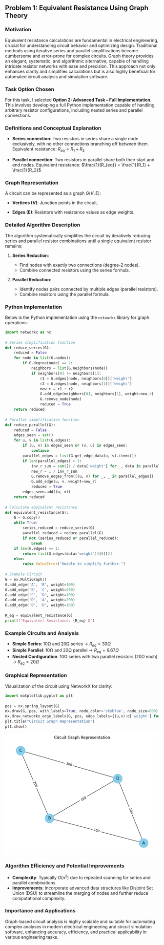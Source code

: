 ## Problem 1: Equivalent Resistance Using Graph Theory

### Motivation
Equivalent resistance calculations are fundamental in electrical engineering, crucial for understanding circuit behavior and optimizing design. Traditional methods using iterative series and parallel simplifications become cumbersome and error-prone for complex circuits. Graph theory provides an elegant, systematic, and algorithmic alternative, capable of handling intricate resistor networks with ease and precision. This approach not only enhances clarity and simplifies calculations but is also highly beneficial for automated circuit analysis and simulation software.

### Task Option Chosen
For this task, I selected **Option 2: Advanced Task – Full Implementation**. This involves developing a full Python implementation capable of handling arbitrary resistor configurations, including nested series and parallel connections.

### Definitions and Conceptual Explanation
- **Series connection**: Two resistors in series share a single node exclusively, with no other connections branching off between them. Equivalent resistance:
$R_{eq} = R_1 + R_2$

- **Parallel connection**: Two resistors in parallel share both their start and end nodes. Equivalent resistance:
$\frac{1}{R_{eq}} = \frac{1}{R_1} + \frac{1}{R_2}$

### Graph Representation
A circuit can be represented as a graph $G(V, E)$:

- **Vertices (V)**: Junction points in the circuit.

- **Edges (E)**: Resistors with resistance values as edge weights.

### Detailed Algorithm Description

The algorithm systematically simplifies the circuit by iteratively reducing series and parallel resistor combinations until a single equivalent resistor remains:

1. **Series Reduction**:
   - Find nodes with exactly two connections (degree-2 nodes).
   - Combine connected resistors using the series formula.


2. **Parallel Reduction**:
   - Identify nodes pairs connected by multiple edges (parallel resistors).
   - Combine resistors using the parallel formula.

### Python Implementation
Below is the Python implementation using the `networkx` library for graph operations:

```python
import networkx as nx

# Series simplification function
def reduce_series(G):
    reduced = False
    for node in list(G.nodes):
        if G.degree(node) == 2:
            neighbors = list(G.neighbors(node))
            if neighbors[0] != neighbors[1]:
                r1 = G.edges[node, neighbors[0]]['weight']
                r2 = G.edges[node, neighbors[1]]['weight']
                new_r = r1 + r2
                G.add_edge(neighbors[0], neighbors[1], weight=new_r)
                G.remove_node(node)
                reduced = True
    return reduced

# Parallel simplification function
def reduce_parallel(G):
    reduced = False
    edges_seen = set()
    for u, v in list(G.edges):
        if (u, v) in edges_seen or (v, u) in edges_seen:
            continue
        parallel_edges = list(G.get_edge_data(u, v).items())
        if len(parallel_edges) > 1:
            inv_r_sum = sum([1 / data['weight'] for _, data in parallel_edges])
            new_r = 1 / inv_r_sum
            G.remove_edges_from([(u, v) for _, _ in parallel_edges])
            G.add_edge(u, v, weight=new_r)
            reduced = True
        edges_seen.add((u, v))
    return reduced

# Calculate equivalent resistance
def equivalent_resistance(G):
    G = G.copy()
    while True:
        series_reduced = reduce_series(G)
        parallel_reduced = reduce_parallel(G)
        if not (series_reduced or parallel_reduced):
            break
    if len(G.edges) == 1:
        return list(G.edges(data='weight'))[0][2]
    else:
        raise ValueError("Unable to simplify further.")

# Example Circuit
G = nx.MultiGraph()
G.add_edge('A', 'B', weight=100)
G.add_edge('B', 'C', weight=200)
G.add_edge('C', 'D', weight=100)
G.add_edge('D', 'A', weight=200)
G.add_edge('B', 'D', weight=100)

R_eq = equivalent_resistance(G)
print(f"Equivalent Resistance: {R_eq} Ω")
```

### Example Circuits and Analysis
- **Simple Series**: 10Ω and 20Ω series → $R_{eq} = 30Ω$
- **Simple Parallel**: 10Ω and 20Ω parallel → $R_{eq} = 6.67Ω$
- **Nested Configuration**: 10Ω series with two parallel resistors (20Ω each) → $R_{eq} = 20Ω$

### Graphical Representation
Visualization of the circuit using NetworkX for clarity:
```python
import matplotlib.pyplot as plt

pos = nx.spring_layout(G)
nx.draw(G, pos, with_labels=True, node_color='skyblue', node_size=800)
nx.draw_networkx_edge_labels(G, pos, edge_labels={(u,v):d['weight'] for u,v,d in G.edges(data=True)})
plt.title("Circuit Graph Representation")
plt.show()
```
![alt text](image.png)

### Algorithm Efficiency and Potential Improvements
- **Complexity**: Typically $O(n^2)$ due to repeated scanning for series and parallel combinations.
- **Improvements**: Incorporate advanced data structures like Disjoint Set Union (DSU) to streamline the merging of nodes and further reduce computational complexity.

### Importance and Applications
Graph-based circuit analysis is highly scalable and suitable for automating complex analyses in modern electrical engineering and circuit simulation software, enhancing accuracy, efficiency, and practical applicability in various engineering tasks.

